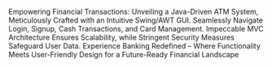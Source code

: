 Empowering Financial Transactions: Unveiling a Java-Driven ATM System, Meticulously Crafted with an Intuitive Swing/AWT GUI. Seamlessly Navigate Login, Signup, Cash Transactions, and Card Management. Impeccable MVC Architecture Ensures Scalability, while Stringent Security Measures Safeguard User Data. Experience Banking Redefined – Where Functionality Meets User-Friendly Design for a Future-Ready Financial Landscape
